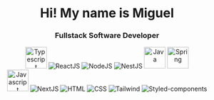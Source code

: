 <div align="center">
    <h1>Hi! My name is Miguel</h1>
    <h3>Fullstack Software Developer</h3>
</div>


<div align="center">
    <img title="Typescript" src="https://skillicons.dev/icons?i=ts" height="48" />
    <img title="ReactJS" src="https://skillicons.dev/icons?i=react" />
    <img title="NodeJS" src="https://skillicons.dev/icons?i=nodejs" />
    <img title="NestJS" src="https://skillicons.dev/icons?i=nestjs" />
    <img title="Java" src="https://skillicons.dev/icons?i=java" height="48" />
    <img title="Spring" src="https://skillicons.dev/icons?i=spring" height="48" />
    <br/>
    <img title="Javascript" src="https://skillicons.dev/icons?i=js" height="48" />
    <img title="NextJS" src="https://skillicons.dev/icons?i=nextjs" />
    <img title="HTML" src="https://skillicons.dev/icons?i=html" />
    <img title="CSS" src="https://skillicons.dev/icons?i=css" />
    <img title="Tailwind" src="https://skillicons.dev/icons?i=tailwind" />
    <img title="Styled-components" src="https://skillicons.dev/icons?i=styledcomponents" />
</div>
